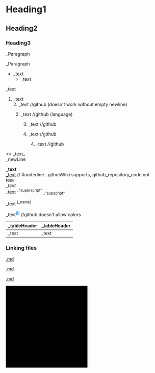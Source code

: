 # Heading1

## Heading2

### Heading3

_Paragraph

_Paragraph

* _text
	* _text

_text
1. _text  
	2. _text		//github (doesn't work without empty newline)

	2. _text		//github (language)

		3. _text		//github
		3. _text		//github

			4. _text		//github

\<\> \_text\_  
_newLine

**_text**  
<u>_text</u>		// #underline . githubWiki supports, github_repository_code not  
~~text~~  
*_text*  
\_text <sup>\_"superscript"</sup> <sub>\_"subscript"</sub>  

_text <sup><span
	 title="_text">[_name]</span></sup>

_text<sup
	 title="_text" style="color:dodgerBlue;"><b>[i]</b></sup>		//github doesn't allow colors

<!--_textOfTheComment>>-->
[comment]: _wordOfTheComment

|_tableHeader   |_tableHeader   |
|---            |---            |
|_text          |_text          |

### Linking files

[.md](../../assets/github_b/add.md)

[.md](..\\..\\assets\\github_b\\add.md)

[.md](..//..//assets//github_b//add.md)

![pi](../../assets/github_b/co_dw_256x256.png)
